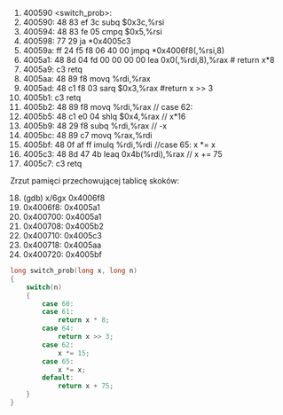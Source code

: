 1. 400590 <switch_prob>:
2. 400590: 48 83 ef 3c subq $0x3c,%rsi
3. 400594: 48 83 fe 05 cmpq $0x5,%rsi
4. 400598: 77 29 ja *0x4005c3
5. 40059a: ff 24 f5 f8 06 40 00 jmpq *0x4006f8(,%rsi,8)
6. 4005a1: 48 8d 04 fd 00 00 00 00 lea 0x0(,%rdi,8),%rax # return x*8
7. 4005a9: c3 retq
8. 4005aa: 48 89 f8 movq %rdi,%rax
9. 4005ad: 48 c1 f8 03 sarq $0x3,%rax #return x >> 3
10. 4005b1: c3 retq
11. 4005b2: 48 89 f8 movq %rdi,%rax // case 62:
12. 4005b5: 48 c1 e0 04 shlq $0x4,%rax // x*16
13. 4005b9: 48 29 f8 subq %rdi,%rax // -x
14. 4005bc: 48 89 c7 movq %rax,%rdi 
15. 4005bf: 48 0f af ff imulq %rdi,%rdi //case 65: x *= x
16. 4005c3: 48 8d 47 4b leaq 0x4b(%rdi),%rax // x += 75
17. 4005c7: c3 retq

Zrzut pamięci przechowującej
tablicę skoków:

18. (gdb) x/6gx 0x4006f8
19. 0x4006f8: 0x4005a1
20. 0x400700: 0x4005a1
21. 0x400708: 0x4005b2
22. 0x400710: 0x4005c3
23. 0x400718: 0x4005aa
24. 0x400720: 0x4005bf

```C
long switch_prob(long x, long n)
{
    switch(n)
    {
        case 60:
        case 61:
            return x * 8;
        case 64:
            return x >> 3;
        case 62:
            x *= 15;
        case 65:
            x *= x;
        default:   
            return x + 75;
    }
}
```